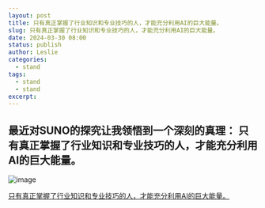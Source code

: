 ```yaml
---
layout: post
title: 只有真正掌握了行业知识和专业技巧的人，才能充分利用AI的巨大能量。
slug: 只有真正掌握了行业知识和专业技巧的人，才能充分利用AI的巨大能量。
date: 2024-03-30 08:00
status: publish
author: Leslie
categories: 
  - stand 
tags:
  - stand 
  - stand 
excerpt: 
---
```


**最近对SUNO的探究让我领悟到一个深刻的真理：
只有真正掌握了行业知识和专业技巧的人，才能充分利用AI的巨大能量。**
---
![image](https://github.com/lesnolie/Marverick/assets/81410185/c759e149-b7a4-4635-933d-055caa538ffe)


[只有真正掌握了行业知识和专业技巧的人，才能充分利用AI的巨大能量。](https://github.com/lesnolie/Marverick/issues/39)

